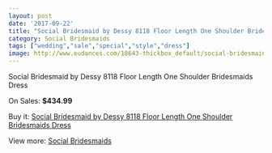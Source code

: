 ```yaml
---
layout: post
date: '2017-09-22'
title: "Social Bridesmaid by Dessy 8118 Floor Length One Shoulder Bridesmaids Dress"
category: Social Bridesmaids
tags: ["wedding","sale","special","style","dress"]
image: http://www.eudances.com/18643-thickbox_default/social-bridesmaid-by-dessy-8118-floor-length-one-shoulder-bridesmaids-dress.jpg
---
```

Social Bridesmaid by Dessy 8118 Floor Length One Shoulder Bridesmaids Dress

On Sales: **$434.99**
<a href="https://www.eudances.com/en/social-bridesmaids/5538-social-bridesmaid-by-dessy-8118-floor-length-one-shoulder-bridesmaids-dress.html"><amp-img layout="responsive" width="600" height="600" src="//www.eudances.com/18643-thickbox_default/social-bridesmaid-by-dessy-8118-floor-length-one-shoulder-bridesmaids-dress.jpg" alt="Social Bridesmaid by Dessy 8118 Floor Length One Shoulder Bridesmaids Dress 0" /></a>
<a href="https://www.eudances.com/en/social-bridesmaids/5538-social-bridesmaid-by-dessy-8118-floor-length-one-shoulder-bridesmaids-dress.html"><amp-img layout="responsive" width="600" height="600" src="//www.eudances.com/18644-thickbox_default/social-bridesmaid-by-dessy-8118-floor-length-one-shoulder-bridesmaids-dress.jpg" alt="Social Bridesmaid by Dessy 8118 Floor Length One Shoulder Bridesmaids Dress 1" /></a>

Buy it: [Social Bridesmaid by Dessy 8118 Floor Length One Shoulder Bridesmaids Dress](https://www.eudances.com/en/social-bridesmaids/5538-social-bridesmaid-by-dessy-8118-floor-length-one-shoulder-bridesmaids-dress.html "Social Bridesmaid by Dessy 8118 Floor Length One Shoulder Bridesmaids Dress")

View more: [Social Bridesmaids](https://www.eudances.com/en/66-Social-Bridesmaids "Social Bridesmaids")
